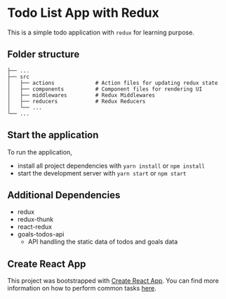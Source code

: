 # Todo List App with Redux

This is a simple todo application with `redux` for learning purpose.

## Folder structure

```
├── ...
├── src                     
│   ├── actions             # Action files for updating redux state
│   ├── components          # Component files for rendering UI
│   ├── middlewares         # Redux Middlewares
│   ├── reducers            # Redux Reducers
│   └── ...                 
└── ...
```

## Start the application

To run the application,

* install all project dependencies with `yarn install` or `npm install`
* start the development server with `yarn start` or `npm start`

## Additional Dependencies
- redux
- redux-thunk
- react-redux
- goals-todos-api
  - API handling the static data of todos and goals data

## Create React App

This project was bootstrapped with [Create React App](https://github.com/facebookincubator/create-react-app). You can find more information on how to perform common tasks [here](https://github.com/facebookincubator/create-react-app/blob/master/packages/react-scripts/template/README.md).
